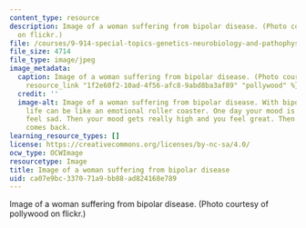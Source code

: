 ```yaml
---
content_type: resource
description: Image of a woman suffering from bipolar disease. (Photo courtesy of pollywood
  on flickr.)
file: /courses/9-914-special-topics-genetics-neurobiology-and-pathophysiology-of-psychiatric-disorders-fall-2008/ca07e9bc337071a9bb88ad824168e789_9-914f08-th.jpg
file_size: 4714
file_type: image/jpeg
image_metadata:
  caption: Image of a woman suffering from bipolar disease. (Photo courtesy of {{%
    resource_link "1f2e60f2-10ad-4f56-afc8-9abd8ba3af89" "pollywood" %}} on flickr.)
  credit: ''
  image-alt: Image of a woman suffering from bipolar disease. With bipolar disorder,
    life can be like an emotional roller coaster. One day your mood is low and you
    feel sad. Then your mood gets really high and you feel great. Then the sadness
    comes back.
learning_resource_types: []
license: https://creativecommons.org/licenses/by-nc-sa/4.0/
ocw_type: OCWImage
resourcetype: Image
title: Image of a woman suffering from bipolar disease
uid: ca07e9bc-3370-71a9-bb88-ad824168e789
---
```

Image of a woman suffering from bipolar disease. (Photo courtesy of pollywood on flickr.)